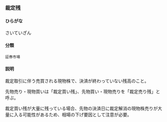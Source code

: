 <div style="display:none;">

## [あ行](securities-terms?id=あ行)
## [か行](securities-terms?id=か行)
## [さ行](securities-terms?id=さ行)

</div>

### 裁定残

#### ひらがな

さいていざん

#### 分類

`証券市場`

#### 説明

裁定取引に伴う売買される現物株で、決済が終わっていない残高のこと。
先物売り・現物買いは「裁定買い残」、先物買い・現物売りを「裁定売り残」と呼ぶ。
裁定買い残が大量に残っている場合、先物の決済日に裁定解消の現物株売りが大量に入る可能性があるため、相場の下げ要因として注意が必要。

<div style="display:none;">

## [た行](securities-terms?id=た行)
## [な行](securities-terms?id=な行)
## [は行](securities-terms?id=は行)
## [ま行](securities-terms?id=ま行)
## [や行](securities-terms?id=や行)
## [ら行](securities-terms?id=ら行)
## [わ行](securities-terms?id=わ行)
## [英数字・記号](securities-terms?id=英数字・記号)

</div>

